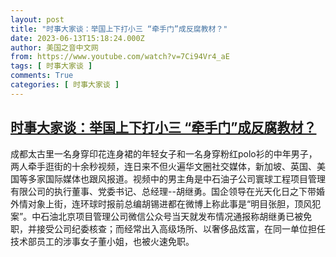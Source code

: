 ```yaml
---
layout: post
title: "时事大家谈：举国上下打小三 “牵手门”成反腐教材？"
date: 2023-06-13T15:18:24.000Z
author: 美国之音中文网
from: https://www.youtube.com/watch?v=7Ci94Vr4_aE
tags: [ 时事大家谈 ]
comments: True
categories: [ 时事大家谈 ]
---
```

<!--1686669504000-->
[时事大家谈：举国上下打小三 “牵手门”成反腐教材？](https://www.youtube.com/watch?v=7Ci94Vr4_aE)
------

<div>
成都太古里一名身穿印花连身裙的年轻女子和一名身穿粉红polo衫的中年男子，两人牵手逛街的十余秒视频，连日来不但火遍华文圈社交媒体，新加坡、英国、美国等多家国际媒体也跟风报道。视频中的男主角是中石油子公司寰球工程项目管理有限公司的执行董事、党委书记、总经理--胡继勇。国企领导在光天化日之下带婚外情对象上街，连环球时报前总编胡锡进都在微博上称此事是“明目张胆，顶风犯案”。中石油北京项目管理公司微信公众号当天就发布情况通报称胡继勇已被免职，并接受公司纪委核查；而经常出入高级场所、以奢侈品炫富，在同一单位担任技术部员工的涉事女子董小姐，也被火速免职。
</div>
